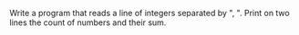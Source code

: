 Write a program that reads a line of integers separated by ", ". Print on two lines the count of numbers and their sum.
